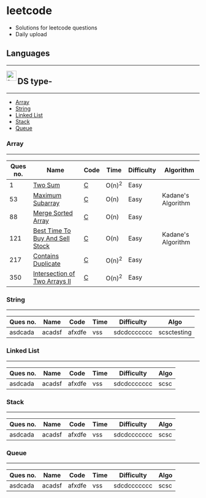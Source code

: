 # leetcode
+ Solutions for leetcode questions
+ Daily upload
 

## Languages
---------
[<img align="left" width="26px" alt="c logo" src="https://www.pngitem.com/pimgs/m/31-312155_c-programming-language-logo-hd-png-download.png"/>](https://github.com/biswabismay/leetcode/tree/main/C)


## DS type-
-----------
+ [Array](https://github.com/biswabismay/leetcode#array)
+ [String](https://github.com/biswabismay/leetcode#string)
+ [Linked List](https://github.com/biswabismay/leetcode#linked-list)
+ [Stack](https://github.com/biswabismay/leetcode#stack)
+ [Queue](https://github.com/biswabismay/leetcode#queue)

### Array
---------
Ques no. | Name | Code | Time | Difficulty | Algorithm
---------|------|------|------|------------|-----
1 | [Two Sum](https://leetcode.com/problems/two-sum/) | [C](https://github.com/biswabismay/leetcode/blob/main/C/1_Two_Sum.c) | O(n)<sup>2</sup> | Easy |
53  |[Maximum Subarray](https://leetcode.com/problems/maximum-subarray/) | [C](https://github.com/biswabismay/leetcode/blob/main/C/53_Maximum_Subarray.c) | O(n) | Easy| Kadane's Algorithm
88 |[Merge Sorted Array](https://leetcode.com/problems/merge-sorted-array/) | [C](https://github.com/biswabismay/leetcode/blob/main/C/88_Merge_Sorted_Array.c) | O(n) | Easy |
121 | [Best Time To Buy And Sell Stock](https://leetcode.com/problems/best-time-to-buy-and-sell-stock/) | [C](https://github.com/biswabismay/leetcode/blob/main/C/121_Best_Time_to_Buy_and_Sell_Stock.c) | O(n) | Easy | Kadane's Algorithm
217 | [Contains Duplicate](https://leetcode.com/problems/contains-duplicate/) | [C](https://github.com/biswabismay/leetcode/blob/main/C/1_Two_Sum.c) | O(n)<sup>2</sup> | Easy |
350 | [Intersection of Two Arrays II](https://leetcode.com/problems/intersection-of-two-arrays-ii/) | [C](https://github.com/biswabismay/leetcode/blob/main/C/350_Intersection_of_Two_Arrays_II.c) | O(n)<sup>2</sup> | Easy

### String
-----------
Ques no. | Name | Code | Time | Difficulty | Algo
---------|------|------|------|------------|-----
asdcada  |acadsf|afxdfe|vss   | sdcdccccccc|scsctesting



### Linked List
---------------
Ques no. | Name | Code | Time | Difficulty | Algo
---------|------|------|------|------------|-----
asdcada  |acadsf|afxdfe|vss   | sdcdccccccc|scsc 




### Stack
-----------
Ques no. | Name | Code | Time | Difficulty | Algo
---------|------|------|------|------------|-----
asdcada  |acadsf|afxdfe|vss   | sdcdccccccc|scsc 


### Queue
---------
Ques no. | Name | Code | Time | Difficulty | Algo
---------|------|------|------|------------|-----
asdcada  |acadsf|afxdfe|vss   | sdcdccccccc|scsc 
